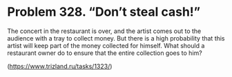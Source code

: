 # Problem 328. “Don’t steal cash!”

The concert in the restaurant is over, and the artist comes out to the audience with a tray to collect money. But there is a high probability that this artist will keep part of the money collected for himself. What should a restaurant owner do to ensure that the entire collection goes to him?

(https://www.trizland.ru/tasks/1323/)